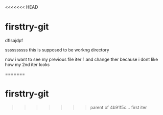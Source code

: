 <<<<<<< HEAD
# firsttry-git
dflsajdpf

ssssssssss
this is supposed to be workng directory

now i want to see my previous file iter 1 and change ther 
because i dont like how my 2nd iter looks 

=======
# firsttry-git
>>>>>>> parent of 4b91f5c... first iter
